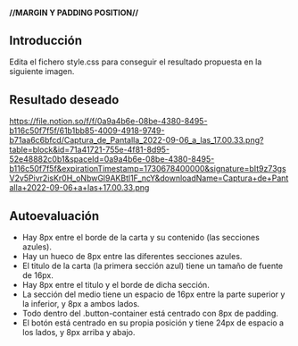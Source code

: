#### //MARGIN Y PADDING POSITION// ####


**Introducción**
---
Edita el fichero style.css para conseguir el resultado propuesta en la siguiente imagen.


**Resultado deseado**
---
https://file.notion.so/f/f/0a9a4b6e-08be-4380-8495-b116c50f7f5f/61b1bb85-4009-4918-9749-b71aa6c6bfcd/Captura_de_Pantalla_2022-09-06_a_las_17.00.33.png?table=block&id=71a41721-755e-4f81-8d95-52e48882c0b1&spaceId=0a9a4b6e-08be-4380-8495-b116c50f7f5f&expirationTimestamp=1730678400000&signature=bIt9z73gsV2v5Pivr2isKr0H_oNbwGl9AKBtl1F_ncY&downloadName=Captura+de+Pantalla+2022-09-06+a+las+17.00.33.png



**Autoevaluación**
---
- Hay 8px entre el borde de la carta y su contenido (las secciones azules).
- Hay un hueco de 8px entre las diferentes secciones azules.
- El titulo de la carta (la primera sección azul) tiene un tamaño de fuente de 16px.
- Hay 8px entre el titulo y el borde de dicha sección.
- La sección del medio tiene un espacio de 16px entre la parte superior y la inferior, y 8px a ambos lados.
- Todo dentro del .button-container está centrado con 8px de padding.
- El botón está centrado en su propia posición y tiene 24px de espacio a los lados, y 8px arriba y abajo.